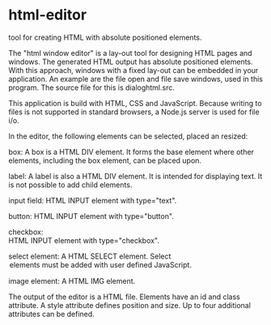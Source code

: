 # html-editor
tool for creating HTML with absolute positioned elements.

The "html window editor" is a lay-out tool for designing HTML pages and windows. The generated HTML output has absolute positioned elements. With this approach, windows with a fixed lay-out can be embedded in your application. An example are the file open and file save windows, used in this program. The source file for this is dialoghtml.src.

This application is build with HTML, CSS and JavaScript. Because writing to files is not supported in standard browsers, a Node.js server is used for file i/o. 

In the editor, the following elements can be selected, placed an resized: 

box: 
A box is a HTML DIV element. It forms the base element where other elements, including the box element, can be placed upon.

label: 
A label is also a HTML DIV element. It is intended for displaying text. It is not possible to add child elements.

input field: 
HTML INPUT element with type="text".

button:	
HTML INPUT element with type="button".

checkbox:	
HTML INPUT element with type="checkbox".

select element:	
A HTML SELECT element. Select <OPTION> elements must be added with user defined JavaScript.

image element:	A HTML IMG element.

The output of the editor is a HTML file. Elements have an id and class attribute. A style attribute defines position and size. Up to four additional attributes can be defined.
